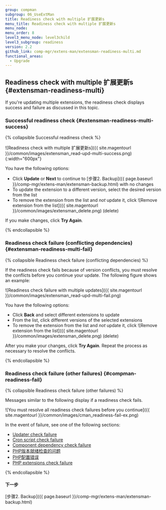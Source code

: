 ```yaml
---
group: compman
subgroup: 06_UseExtMan
title: Readiness check with multiple 扩展更新s
menu_title: Readiness check with multiple 扩展更新s
menu_node:
menu_order: 8
level3_menu_node: level3child
level3_subgroup: readiness
version: 2.2
github_link: comp-mgr/extens-man/extensman-readiness-multi.md
functional_areas:
  - Upgrade
---
```


## Readiness check with multiple 扩展更新s {#extensman-readiness-multi}
If you're updating multiple extensions, the readiness check displays success and failure as discussed in this topic.

### Successful readiness check {#extensman-readiness-multi-success}

{% collapsible Successful readiness check %}

![Readiness check with multiple 扩展更新s]({{ site.magentourl }}/common/images/extensman_read-upd-multi-success.png){:width="600px"}

You have the following options:

*	Click **Update** or **Next** to continue to [步骤2. Backup]({{ page.baseurl }}/comp-mgr/extens-man/extensman-backup.html) with no changes
*	To update the extension to a different version, select the desired version from the list 
*	To remove the extension from the list and *not* update it, click ![Remove extension from the list]({{ site.magentourl }}/common/images/extensman_delete.png) (delete)

If you make changes, click **Try Again**.

{% endcollapsible %}

### Readiness check failure (conflicting dependencies) {#extensman-readiness-multi-fail}

{% collapsible Readiness check failure (conflicting dependencies) %}

If the readiness check fails because of version conflicts, you must resolve the conflicts before you continue your update. The following figure shows an example:

![Readiness check failure with multiple updates]({{ site.magentourl }}/common/images/extensman_read-upd-multi-fail.png)

You have the following options:

*	Click **Back** and select different extensions to update
*	From the list, click different versions of the selected extensions
*	To remove the extension from the list and *not* update it, click ![Remove extension from the list]({{ site.magentourl }}/common/images/extensman_delete.png) (delete)

After you make your changes, click **Try Again**. Repeat the process as necessary to resolve the conflicts.

{% endcollapsible %}

### Readiness check failure (other failures) {#compman-readiness-fail}

{% collapsible Readiness check failure (other failures) %}

Messages similar to the following display if a readiness check fails. 

![You must resolve all readiness check failures before you continue]({{ site.magentourl }}/common/images/cman_readiness-fail-ex.png)

In the event of failure, see one of the following sections:

*	<a href="{{ page.baseurl }}/comp-mgr/trouble/cman/updater.html">Updater check failure</a>
*	<a href="{{ page.baseurl }}/comp-mgr/trouble/cman/cron.html">Cron script check failure</a>
*	<a href="{{ page.baseurl }}/comp-mgr/trouble/cman/component-depend.html">Component dependency check failure</a>
*	<a href="{{ page.baseurl }}/comp-mgr/trouble/cman/php-version.html">PHP版本就绪检查的问题</a>
*	<a href="{{ page.baseurl }}/install-gde/trouble/php/tshoot_php-set.html">PHP配置错误</a>
*	<a href="{{ page.baseurl }}/install-gde/system-requirements.html">PHP extensions check failure</a>

{% endcollapsible %}

#### 下一步
[步骤2. Backup]({{ page.baseurl }}/comp-mgr/extens-man/extensman-backup.html)